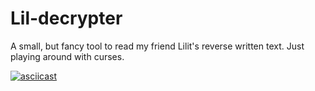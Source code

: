 # Lil-decrypter
A small, but fancy tool to read my friend Lilit's reverse written text. Just playing around with curses.

[![asciicast](https://asciinema.org/a/160213.png)](https://asciinema.org/a/160213)
